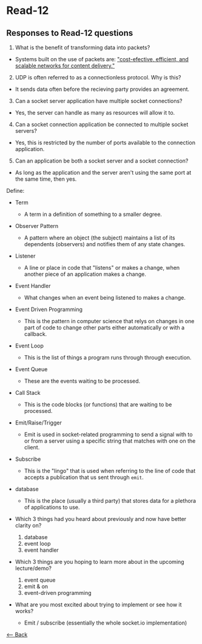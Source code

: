 # Read-12

## Responses to Read-12 questions

1. What is the benefit of transforming data into packets?
  - Systems built on the use of packets are: ["cost-efective, efficient, and scalable networks for content delivery."](https://blog.fntsoftware.com/network-transformation-transitioning-to-packet-technology/#:~:text=TDM%2Dbased%20networks%20must%20transform,scalable%20networks%20for%20content%20delivery.)
2. UDP is often referred to as a connectionless protocol. Why is this?
  - It sends data often before the recieving party provides an agreement.
3. Can a socket server application have multiple socket connections?
  - Yes, the server can handle as many as resources will allow it to.
4. Can a socket connection application be connected to multiple socket servers?
  - Yes, this is restricted by the number of ports available to the connection application.
5. Can an application be both a socket server and a socket connection?
  - As long as the application and the server aren't using the same port at the same time, then yes.

Define:
- Term
  - A term in a definition of something to a smaller degree.
- Observer Pattern
  - A pattern where an object (the subject) maintains a list of its dependents (observers) and notifies them of any state changes.
- Listener
  - A line or place in code that "listens" or makes a change, when another piece of an application makes a change.
- Event Handler
  - What changes when an event being listened to makes a change.
- Event Driven Programming
  - This is the pattern in computer science that relys on changes in one part of code to change other parts either automatically or with a callback.
- Event Loop
  - This is the list of things a program runs through through execution.
- Event Queue
  - These are the events waiting to be processed.
- Call Stack
  - This is the code blocks (or functions) that are waiting to be processed.
- Emit/Raise/Trigger
  - Emit is used in socket-related programming to send a signal with to or from a server using a specific string that matches with one on the client.
- Subscribe
  - This is the "lingo" that is used when referring to the line of code that accepts a publication that us sent through `emit`.
- database
  - This is the place (usually a third party) that stores data for a plethora of applications to use.

- Which 3 things had you heard about previously and now have better clarity on?
  1. database
  2. event loop
  3. event handler
- Which 3 things are you hoping to learn more about in the upcoming lecture/demo?
  1. event queue
  2. emit & on
  3. event-driven programming
- What are you most excited about trying to implement or see how it works?
  - Emit / subscribe (essentially the whole socket.io implementation)

[<-- Back](ToC.md)